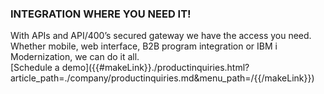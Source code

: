 ### INTEGRATION WHERE YOU NEED IT!

<div class="api400-carousel-text">
With APIs and API/400’s secured gateway we have the access you need. Whether mobile, web interface, B2B program integration or IBM i Modernization, we can do it all.
</div>


<div markdown="1">
<div class="api400-schedule-button"  markdown="1">[Schedule a demo]({{#makeLink}}./productinquiries.html?article_path=./company/productinquiries.md&menu_path=/{{/makeLink}}) </div>
</div>